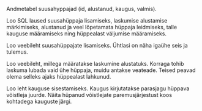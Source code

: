 Andmetabel suusahyppajad (id, alustanud, kaugus, valmis).

Loo SQL laused suusahüppaja lisamiseks, laskumise alustamise märkimiseks, alustanud ja veel lõpetamata hüppaja leidmiseks, talle kauguse määramiseks ning hüppealast väljumise määramiseks.

Loo veebileht suusahüppajate lisamiseks. Ühtlasi on näha igaühe seis ja tulemus.

Loo veebileht, millega määratakse laskumine alustatuks. Korraga tohib laskuma lubada vaid ühe hüppaja, muidu antakse veateade. Teised peavad olema selleks ajaks hüppealast lahkunud.

Loo leht kauguse sisestamiseks. Kaugus kirjutatakse parasjagu hüppava võistleja juurde. Näita hüpanud võistlejate paremusjärjestust koos kohtadega kauguste järgi.
